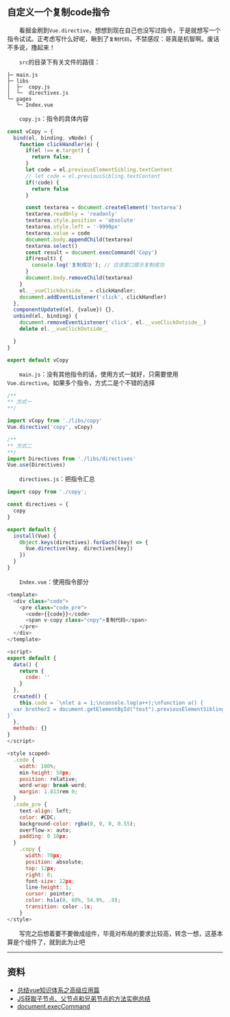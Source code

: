 ## 自定义一个复制code指令

　　看掘金刷到`Vue.directive`，想想到现在自己也没写过指令，于是就想写一个指令试试。正考虑写什么好呢，瞅到了`复制代码`，不禁感叹：哥真是机智啊。废话不多说，撸起来！

　　`src`的目录下有关文件的路径：

```
├─ main.js
├─ libs
│  ├─  copy.js
│  └─  directives.js
└─ pages
   └─ Index.vue
```

　　`copy.js`：指令的具体内容

```javascript
const vCopy = {
  bind(el, binding, vNode) {
    function clickHandler(e) {
      if(el !== e.target) {
        return false;
      }
      let code = el.previousElementSibling.textContent
      // let code = el.previousSibling.textContent
      if(!code) {
        return false
      }

      const textarea = document.createElement('textarea')
      textarea.readOnly = 'readonly'
      textarea.style.position = 'absolute'
      textarea.style.left = '-9999px'
      textarea.value = code
      document.body.appendChild(textarea)
      textarea.select()
      const result = document.execCommand('Copy')
      if(result) {
        console.log('复制成功'); // 应该窗口提示复制成功
      }
      document.body.removeChild(textarea)
    }
    el.__vueClickOutside__ = clickHandler;
    document.addEventListener('click', clickHandler)
  },
  componentUpdated(el, {value}) {},
  unbind(el, binding) {
    document.removeEventListener('click', el.__vueClickOutside__)
    delete el.__vueClickOutside__

  }
}

export default vCopy
```

　　`main.js`：没有其他指令的话，使用方式一就好，只需要使用`Vue.directive`。如果多个指令，方式二是个不错的选择

```javascript
/**
** 方式一
**/

import vCopy from './libs/copy'
Vue.directive('copy', vCopy)

/**
** 方式二
**/
import Directives from './libs/directives'
Vue.use(Directives)
```

　　`directives.js`：把指令汇总

```javascript
import copy from './copy';

const directives = {
  copy
}

export default {
  install(Vue) {
    Object.keys(directives).forEach((key) => {
      Vue.directive(key, directives[key])
    })
  }
}

```

　　`Index.vue`：使用指令部分

```js
<template>
  <div class="code">
    <pre class="code_pre">
      <code>{{code}}</code>
      <span v-copy class="copy">复制代码</span>
    </pre>
  </div>
</template>

<script>
export default {
  data() {
    return {
      code: ''
    }
  },
  created() {
    this.code = `\nlet a = 1;\nconsole.log(a++);\nfunction a() {
  var brother2 = document.getElementById("test").previousElementSibling;
}`
  },
  methods: {}
}
</script>

<style scoped>
  .code {
    width: 100%;
    min-height: 50px;
    position: relative;
    word-wrap: break-word;
    margin: 1.813rem 0;
  }
  .code_pre {
    text-align: left;
    color: #CDC;
    background-color: rgba(0, 0, 0, 0.55);
    overflow-x: auto;
    padding: 0 10px;
  }
    .copy {
      width: 70px;
      position: absolute;
      top: 12px;
      right: 0;
      font-size: 12px;
      line-height: 1;
      cursor: pointer;
      color: hsla(0, 60%, 54.9%, .9);
      transition: color .1s;
    }
</style>

```

　　写完之后想着要不要做成组件，毕竟对布局的要求比较高，转念一想，这基本算是个组件了，就到此为止吧

------

## 资料
 - [总结vue知识体系之高级应用篇](https://juejin.im/post/5e702c4c51882549052f6054#heading-2)
 - [JS获取子节点、父节点和兄弟节点的方法实例总结](https://www.jb51.net/article/143286.htm)
 - [document.execCommand](https://developer.mozilla.org/zh-CN/docs/Web/API/Document/execCommand)
